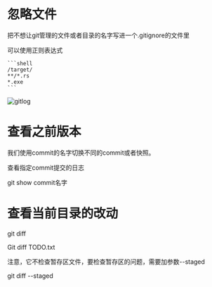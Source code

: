 # 忽略文件

把不想让git管理的文件或者目录的名字写进一个.gitignore的文件里

可以使用正则表达式

```
```shell
/target/
**/*.rs
*.exe
​```
```

![gitlog](https://gitee.com/luckywind/PigGo/raw/master/image/gitlog.jpg)

# 查看之前版本

我们使用commit的名字切换不同的commit或者快照。

查看指定commit提交的日志

git show  commit名字

# 查看当前目录的改动

git diff

Git diff TODO.txt

注意，它不检查暂存区文件，要检查暂存区的问题，需要加参数--staged

git diff --staged